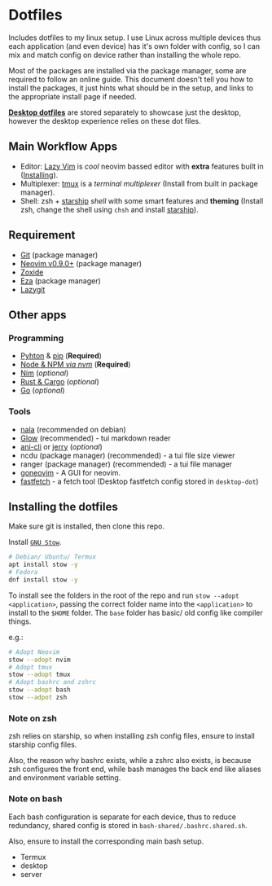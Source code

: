 # Dotfiles

Includes dotfiles to my linux setup.
I use Linux across multiple devices thus each application (and even device) has it's own folder with config,
so I can mix and match config on device rather than installing the whole repo.

Most of the packages are installed via the package manager, some are required to follow an online guide.
This document doesn't tell you how to install the packages,
it just hints what should be in the setup,
and links to the appropriate install page if needed.

[**Desktop dotfiles**](https://github.com/imagineeeinc/desktop-dot) are stored separately to showcase just the desktop,
however the desktop experience relies on these dot files.

## Main Workflow Apps

- Editor: [Lazy Vim](https://www.lazyvim.org/) is *cool* neovim bassed editor with **extra** features built in ([Installing](https://lazyvim.org/installation)).
- Multiplexer: [tmux](https://github.com/tmux/tmux) is a *terminal multiplexer* (Install from built in package manager).
- Shell: zsh + [starship](https://starship.rs) *shell* with some smart features and **theming** (Install zsh, change the shell using `chsh` and install [starship](https://starship.rs/guide/#%F0%9F%9A%80-installation)).

## Requirement

- [Git](https://git-scm.com) (package manager)
- [Neovim v0.9.0+](https://github.com/neovim/neovim/wiki/Installing-Neovim) (package manager)
- [Zoxide](https://github.com/ajeetdsouza/zoxide?tab=readme-ov-file#installation)
- [Eza](https://eza.rocks/) (package manager)
- [Lazygit](https://github.com/jesseduffield/lazygit#installation)

## Other apps

### Programming

- [Pyhton](https://www.python.org/) & [pip](https://pypi.org/project/pip/) (**Required**)
- [Node & NPM *via nvm*](https://github.com/nvm-sh/nvm) (**Required**)
- [Nim](https://nim-lang.org/install.html) (*optional*)
- [Rust & Cargo](https://www.rust-lang.org/tools/install) (*optional*)
- [Go](https://go.dev/) (*optional*)

### Tools

- [nala](https://gitlab.com/volian/nala) (recommended on debian)
- [Glow](https://github.com/charmbracelet/glow) (recommended) - tui markdown reader
- [ani-cli](https://github.com/pystardust/ani-cli) or [jerry](https://github.com/justchokingaround/jerry/) (*optional*)
- ncdu (package manager) (recommended) - a tui file size viewer
- ranger (package manager) (recommended) - a tui file manager
- [goneovim](https://github.com/akiyosi/goneovim?tab=readme-ov-file#getting-started) - A GUI for neovim.
- [fastfetch](https://github.com/fastfetch-cli/fastfetch?tab=readme-ov-file#installation) - a fetch tool (Desktop fastfetch config stored in `desktop-dot`)

## Installing the dotfiles

Make sure git is installed, then clone this repo.

Install [`GNU Stow`](https://www.gnu.org/software/stow/).
```bash
# Debian/ Ubuntu/ Termux
apt install stow -y
# Fedora
dnf install stow -y
```

To install see the folders in the root of the repo and run `stow --adopt <application>`,
passing the correct folder name into the `<application>` to install to the `$HOME` folder.
The `base` folder has basic/ old config like compiler things.

e.g.:
```bash
# Adopt Neovim
stow --adopt nvim
# Adopt tmux
stow --adopt tmux
# Adopt bashrc and zshrc
stow --adopt bash
stow --adpot zsh
```

### Note on zsh

zsh relies on starship, so when installing zsh config files,
ensure to install starship config files.

Also, the reason why bashrc exists, while a zshrc also exists,
is because zsh configures the front end,
while bash manages the back end like aliases and environment variable setting.

### Note on bash

Each bash configuration is separate for each device, thus to reduce redundancy,
shared config is stored in `bash-shared/.bashrc.shared.sh`.

Also, ensure to install the corresponding main bash setup.

- Termux
- desktop
- server

